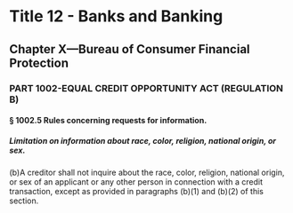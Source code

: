 
# Title 12 - Banks and Banking
## Chapter X—Bureau of Consumer Financial Protection
### PART 1002-EQUAL CREDIT OPPORTUNITY ACT (REGULATION B)
#### § 1002.5 Rules concerning requests for information.
##### Limitation on information about race, color, religion, national origin, or sex.

(b)A creditor shall not inquire about the race, color, religion, national origin, or sex of an applicant or any other person in connection with a credit transaction, except as provided in paragraphs (b)(1) and (b)(2) of this section.

